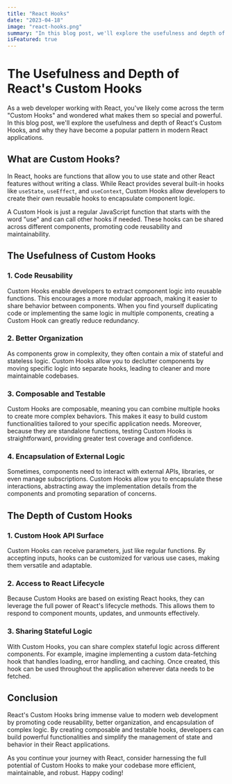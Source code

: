 ```yaml
---
title: "React Hooks"
date: "2023-04-18"
image: "react-hooks.png"
summary: "In this blog post, we'll explore the usefulness and depth of React's Custom Hooks"
isFeatured: true
---
```


# The Usefulness and Depth of React's Custom Hooks

As a web developer working with React, you've likely come across the term "Custom Hooks" and wondered what makes them so special and powerful. In this blog post, we'll explore the usefulness and depth of React's Custom Hooks, and why they have become a popular pattern in modern React applications.

## What are Custom Hooks?

In React, hooks are functions that allow you to use state and other React features without writing a class. While React provides several built-in hooks like `useState`, `useEffect`, and `useContext`, Custom Hooks allow developers to create their own reusable hooks to encapsulate component logic.

A Custom Hook is just a regular JavaScript function that starts with the word "use" and can call other hooks if needed. These hooks can be shared across different components, promoting code reusability and maintainability.

## The Usefulness of Custom Hooks

### 1. Code Reusability

Custom Hooks enable developers to extract component logic into reusable functions. This encourages a more modular approach, making it easier to share behavior between components. When you find yourself duplicating code or implementing the same logic in multiple components, creating a Custom Hook can greatly reduce redundancy.

### 2. Better Organization

As components grow in complexity, they often contain a mix of stateful and stateless logic. Custom Hooks allow you to declutter components by moving specific logic into separate hooks, leading to cleaner and more maintainable codebases.

### 3. Composable and Testable

Custom Hooks are composable, meaning you can combine multiple hooks to create more complex behaviors. This makes it easy to build custom functionalities tailored to your specific application needs. Moreover, because they are standalone functions, testing Custom Hooks is straightforward, providing greater test coverage and confidence.

### 4. Encapsulation of External Logic

Sometimes, components need to interact with external APIs, libraries, or even manage subscriptions. Custom Hooks allow you to encapsulate these interactions, abstracting away the implementation details from the components and promoting separation of concerns.

## The Depth of Custom Hooks

### 1. Custom Hook API Surface

Custom Hooks can receive parameters, just like regular functions. By accepting inputs, hooks can be customized for various use cases, making them versatile and adaptable.

### 2. Access to React Lifecycle

Because Custom Hooks are based on existing React hooks, they can leverage the full power of React's lifecycle methods. This allows them to respond to component mounts, updates, and unmounts effectively.

### 3. Sharing Stateful Logic

With Custom Hooks, you can share complex stateful logic across different components. For example, imagine implementing a custom data-fetching hook that handles loading, error handling, and caching. Once created, this hook can be used throughout the application wherever data needs to be fetched.

## Conclusion

React's Custom Hooks bring immense value to modern web development by promoting code reusability, better organization, and encapsulation of complex logic. By creating composable and testable hooks, developers can build powerful functionalities and simplify the management of state and behavior in their React applications.

As you continue your journey with React, consider harnessing the full potential of Custom Hooks to make your codebase more efficient, maintainable, and robust. Happy coding!
